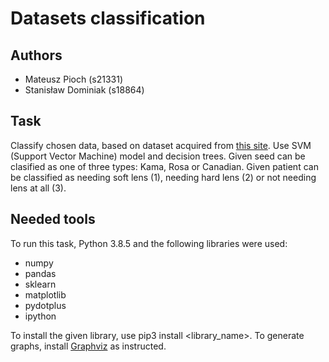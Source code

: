 # Datasets classification

## Authors
- Mateusz Pioch (s21331)
- Stanisław Dominiak (s18864)

## Task
Classify chosen data, based on dataset acquired from [this site](https://archive.ics.uci.edu/ml/datasets/seeds). Use SVM (Support Vector Machine) model and decision trees.
Given seed can be clasified as one of three types: Kama, Rosa or Canadian.
Given patient can be classified as needing soft lens (1), needing hard lens (2) or not needing lens at all (3).

## Needed tools
To run this task, Python 3.8.5 and the following libraries were used:
- numpy
- pandas
- sklearn
- matplotlib
- pydotplus
- ipython

To install the given library, use pip3 install <library_name>.
To generate graphs, install [Graphviz](https://graphviz.org/download/) as instructed.
